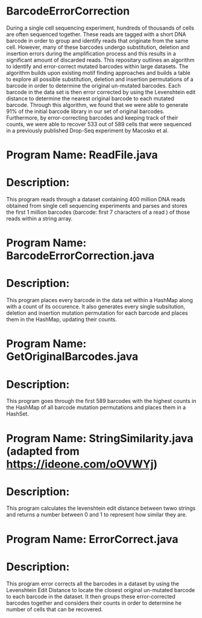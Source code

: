 # BarcodeErrorCorrection
During a single cell sequencing experiment, hundreds of thousands of cells are often sequenced together. These reads are tagged with a short DNA barcode in order to group and identify reads that originate from the same cell. However, many of these barcodes undergo substitution, deletion and insertion errors during the amplification process and this results in a significant amount of discarded reads. This repositary outlines an algorithm to identify and error-correct mutated barcodes within large datasets. The algorithm builds upon existing motif finding approaches and builds a table to explore all possible substitution, deletion and insertion permutations of a barcode in order to determine the original un-mutated barcodes. Each barcode in the data set is then error corrected by using the Levenshtein edit distance to determine the nearest original barcode to each mutated barcode. Through this algorithm, we found that we were able to generate 91% of the initial barcode library in our set of original barcodes. Furthermore, by error-correcting barcodes and keeping track of their counts, we were able to recover 533 out of 589 cells that were sequenced in a previously published Drop-Seq experiment by Macosko et al.

# Program Name: ReadFile.java
# Description: 
This program reads through a dataset containing 400 million DNA reads obtained from single cell sequencing experiments and parses and stores the first 1 million barcodes (barcode: first 7 characters of a read ) of those reads within a string array.

# Program Name: BarcodeErrorCorrection.java
# Description: 
This program places every barcode in the data set within a HashMap along with a count of its occurence. It also generates every single subsitution, deletion and insertion mutation permutation for each barcode and places them in the HashMap, updating their counts.

# Program Name: GetOriginalBarcodes.java
# Description: 
This program goes through the first 589 barcodes with the highest counts in the HashMap of all barcode mutation permutations
and places them in a HashSet. 


# Program Name: StringSimilarity.java (adapted from https://ideone.com/oOVWYj)
# Description: 
This program calculates the levenshtein edit distance between twwo strings and returns a number between 0 and 1 to represent  how similar they are. 

# Program Name: ErrorCorrect.java 
# Description: 
This program error corrects all the barcodes in a dataset by using the Levenshtein Edit Distance to locate the closest original un-mutated barcode to each barcode in the dataset. It then groups these error-corrected barcodes together and considers their counts in order to determine he number of cells that can be recovered. 


             
             
